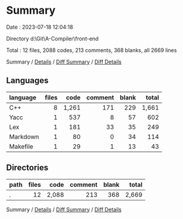 # Summary

Date : 2023-07-18 12:04:18

Directory d:\\Git\\A-Compiler\\front-end

Total : 12 files,  2088 codes, 213 comments, 368 blanks, all 2669 lines

Summary / [Details](details.md) / [Diff Summary](diff.md) / [Diff Details](diff-details.md)

## Languages
| language | files | code | comment | blank | total |
| :--- | ---: | ---: | ---: | ---: | ---: |
| C++ | 8 | 1,261 | 171 | 229 | 1,661 |
| Yacc | 1 | 537 | 8 | 57 | 602 |
| Lex | 1 | 181 | 33 | 35 | 249 |
| Markdown | 1 | 80 | 0 | 34 | 114 |
| Makefile | 1 | 29 | 1 | 13 | 43 |

## Directories
| path | files | code | comment | blank | total |
| :--- | ---: | ---: | ---: | ---: | ---: |
| . | 12 | 2,088 | 213 | 368 | 2,669 |

Summary / [Details](details.md) / [Diff Summary](diff.md) / [Diff Details](diff-details.md)